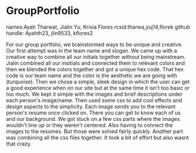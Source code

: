# GroupPortfolio
names:Ayah Tharwat, Jialin Yu, Krisia Flores
rcsid:tharwa,yuj14,florek
github handle: Ayahth23, jlin9533, kflores2

For our group portfolio, we brainstormed ways to be unique and creative. Our first attempt was in the team name and slogan. 
We came up with a creative way to combine all our initials together without being mainstream. 
Jialin combined all our insitials and connected them to relevant colors and then we blended the colors together and got a unique hex code.
That hex code is our team name and the color is the aesthetic we are going with (turquoise). 
Then we chose a simple, sleek design in which the user can get a good experience when on our site but at the same time it isn't too basic or too much.
We kept it simple with the images and brief descriptions under each person's image/name. Then used some css to add cool effects and design aspects to the simplicity.
Each image sends you to the relevant person's resume once clicked on. There you can get to know each of us and our background.
We got stuck on a few css parts where the images wouldn't line up or they weren't centered. Also having to connect the images to the resumes. But those were solved fairly quickly. Another part was combining all the css files together. It took a bit of effort but also wasnt that crazy.
